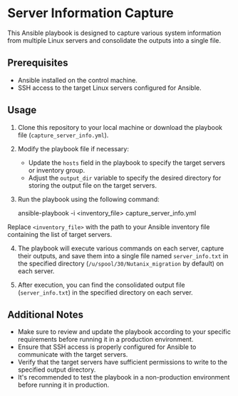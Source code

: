 # Server Information Capture

This Ansible playbook is designed to capture various system information from multiple Linux servers and consolidate the outputs into a single file.

## Prerequisites
- Ansible installed on the control machine.
- SSH access to the target Linux servers configured for Ansible.

## Usage

1. Clone this repository to your local machine or download the playbook file (`capture_server_info.yml`).

2. Modify the playbook file if necessary:
   - Update the `hosts` field in the playbook to specify the target servers or inventory group.
   - Adjust the `output_dir` variable to specify the desired directory for storing the output file on the target servers.

3. Run the playbook using the following command:

   ansible-playbook -i <inventory_file> capture_server_info.yml

Replace `<inventory_file>` with the path to your Ansible inventory file containing the list of target servers.

4. The playbook will execute various commands on each server, capture their outputs, and save them into a single file named `server_info.txt` in the specified directory (`/u/spool/30/Nutanix_migration` by default) on each server.

5. After execution, you can find the consolidated output file (`server_info.txt`) in the specified directory on each server.

## Additional Notes
- Make sure to review and update the playbook according to your specific requirements before running it in a production environment.
- Ensure that SSH access is properly configured for Ansible to communicate with the target servers.
- Verify that the target servers have sufficient permissions to write to the specified output directory.
- It's recommended to test the playbook in a non-production environment before running it in production.

